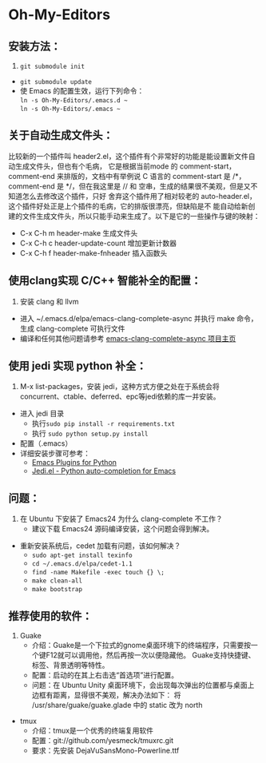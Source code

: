 Oh-My-Editors
=============

安装方法：
---------

1. `git submodule init`  
- `git submodule update`  
- 使 Emacs 的配置生效，运行下列命令：  
   `ln -s Oh-My-Editors/.emacs.d ~`  
   `ln -s Oh-My-Editors/.emacs ~`  

关于自动生成文件头：
--------------------

比较新的一个插件叫 header2.el，这个插件有个非常好的功能是能设置新文件自动生成文件头，但也有个毛病，
它是根据当前mode 的 comment-start，comment-end 来排版的，文档中有举例说 C 语言的 comment-start 是 /\*，
comment-end 是 \*/，但在我这里是 // 和 空串，生成的结果很不美观，但是又不知道怎么去修改这个插件，只好
舍弃这个插件用了相对较老的 auto-header.el，这个插件好处正是上个插件的毛病，它的排版很漂亮，但缺陷是不
能自动给新创建的文件生成文件头，所以只能手动来生成了。以下是它的一些操作与键的映射：  
- C-x C-h m  header-make                生成文件头  
- C-x C-h c  header-update-count        增加更新计数器  
- C-x C-h f  header-make-fnheader       插入函数头  

使用clang实现 C/C++ 智能补全的配置：
------------------------------------

1. 安装 clang 和 llvm  
-  进入 ~/.emacs.d/elpa/emacs-clang-complete-async 并执行 make 命令，生成
   clang-complete 可执行文件
-  编译和任何其他问题请参考
[emacs-clang-complete-async 项目主页](https://github.com/Golevka/emacs-clang-complete-async)

使用 jedi 实现 python 补全：
--------------------------

1. M-x list-packages，安装 jedi，这种方式方便之处在于系统会将
   concurrent、ctable、deferred、epc等jedi依赖的库一并安装。
- 进入 jedi 目录
	- 执行`sudo pip install -r requirements.txt`
	- 执行 `sudo python setup.py install`
- 配置（.emacs）
- 详细安装步骤可参考：
	- [Emacs Plugins for Python](http://blog.sina.com.cn/s/blog_3f43d87c0101ctuv.html)
	- [Jedi.el - Python auto-completion for Emacs](http://tkf.github.io/emacs-jedi/released/)

问题：
------

1. 在 Ubuntu 下安装了 Emacs24 为什么 clang-complete 不工作？
	- 建议下载 Emacs24 源码编译安装，这个问题会得到解决。
-  重新安装系统后，cedet 加载有问题，该如何解决？
	- `sudo apt-get install texinfo`
	- `cd ~/.emacs.d/elpa/cedet-1.1`
	- `find -name Makefile -exec touch {} \;`
	- `make clean-all`
	- `make bootstrap`

推荐使用的软件：
----------------

1. Guake
	- 介绍：Guake是一个下拉式的gnome桌面环境下的终端程序，只需要按一个键F12就可以调用他，然后再按一次以便隐藏他。
			Guake支持快捷键、标签、背景透明等特性。
	- 配置：启动的在其上右击选“首选项”进行配置。
	- 问题：在 Ubuntu Unity 桌面环境下，会出现每次弹出的位置都与桌面上边框有距离，显得很不美观，解决办法如下：
			将 /usr/share/guake/guake.glade 中的
			<property name="gravity">static</property> 改为
			<property name="gravity">north</property>
-  tmux
	- 介绍：tmux是一个优秀的终端复用软件
	- 配置：git://github.com/yesmeck/tmuxrc.git
	- 要求：先安装 DejaVuSansMono-Powerline.ttf
